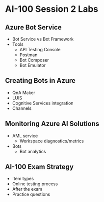 # AI-100 Session 2 Labs

## Azure Bot Service

* Bot Service vs Bot Framework
* Tools
  * API Testing Console
  * Postman
  * Bot Composer
  * Bot Emulator

## Creating Bots in Azure

* QnA Maker
* LUIS
* Cognitive Services integration
* Channels

## Monitoring Azure AI Solutions

* AML service
  * Workspace diagnostics/metrics
* Bots
  * Bot analytics

## AI-100 Exam Strategy

* Item types
* Online testing process
* After the exam
* Practice questions
